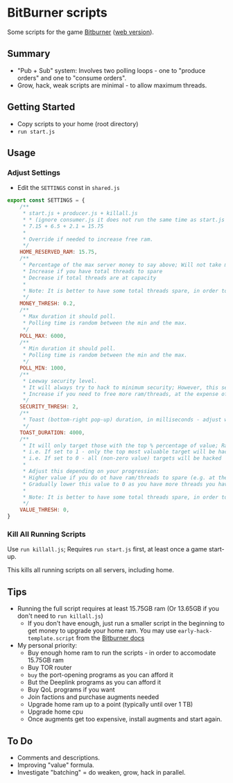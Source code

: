 # BitBurner scripts

Some scripts for the game [Bitburner](https://store.steampowered.com/app/1812820/Bitburner/) ([web version](https://danielyxie.github.io/bitburner/)).

## Summary

* "Pub + Sub" system: Involves two polling loops - one to "produce orders" and one to "consume orders".
* Grow, hack, weak scripts are minimal - to allow maximum threads.

## Getting Started

* Copy scripts to your home (root directory)
* `run start.js`

## Usage

### Adjust Settings

* Edit the `SETTINGS` const in `shared.js`

```js
export const SETTINGS = {
	/**
	 * start.js + producer.js + killall.js
	 * * (ignore consumer.js it does not run the same time as start.js and uses less ram)
	 * 7.15 + 6.5 + 2.1 = 15.75
	 *
	 * Override if needed to increase free ram.
	 */
	HOME_RESERVED_RAM: 15.75,
	/**
	 * Percentage of the max server money to say above; Will not take money if below this percentage
	 * Increase if you have total threads to spare
	 * Decrease if total threads are at capacity
	 *
	 * Note: It is better to have some total threads spare, in order to respond to higher value targets
	 */
	MONEY_THRESH: 0.2,
	/**
	 * Max duration it should poll.
	 * Polling time is random between the min and the max.
	 */
	POLL_MAX: 6000,
	/**
	 * Min duration it should poll.
	 * Polling time is random between the min and the max.
	 */
	POLL_MIN: 1000,
	/**
	 * Leeway security level.
	 * It will always try to hack to minimum security; However, this setting allows it to not always constantly use weaken.
	 * Increase if you need to free more ram/threads, at the expense of hack efficiency
	 */
	SECURITY_THRESH: 2,
	/**
	 * Toast (bottom-right pop-up) duration, in milliseconds - adjust where needed.
	 */
	TOAST_DURATION: 4000,
	/**
	 * It will only target those with the top % percentage of value; Range 0 to 1.
	 * i.e. If set to 1 - only the top most valuable target will be hacked
	 * i.e. If set to 0 - all (non-zero value) targets will be hacked
	 *
	 * Adjust this depending on your progression:
	 * Higher value if you do ot have ram/threads to spare (e.g. at the beginning of the game or after augment)
	 * Gradually lower this value to 0 as you have more threads you have spare, to allow more targets to be hacked.
	 *
	 * Note: It is better to have some total threads spare, in order to respond to higher value targets
	 */
	VALUE_THRESH: 0,
}
```

### Kill All Running Scripts

Use `run killall.js`; Requires `run start.js` first, at least once a game start-up.

This kills all running scripts on all servers, including home.

## Tips

* Running the full script requires at least 15.75GB ram (Or 13.65GB if you don't need to `run killall.js`)
	* If you don't have enough, just run a smaller script in the beginning to get money to upgrade your home ram.
		You may use `early-hack-template.script` from the [Bitburner docs](https://bitburner.readthedocs.io/en/latest/guidesandtips/gettingstartedguideforbeginnerprogrammers.html#editing-our-hacking-script)
* My personal priority:
	* Buy enough home ram to run the scripts - in order to accomodate 15.75GB ram
	* Buy TOR router
	* `buy` the port-opening programs as you can afford it
	* But the Deeplink programs as you can afford it
	* Buy QoL programs if you want
	* Join factions and purchase augments needed
	* Upgrade home ram up to a point (typically until over 1 TB)
	* Upgrade home cpu
	* Once augments get too expensive, install augments and start again.

## To Do

* Comments and descriptions.
* Improving "value" formula.
* Investigate "batching" = do weaken, grow, hack in parallel.